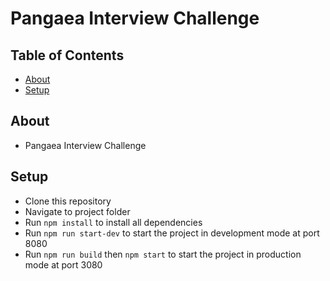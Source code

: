# Pangaea Interview Challenge


## Table of Contents

- [About](#about)
- [Setup](#setup)

## About

- Pangaea Interview Challenge

## Setup

- Clone this repository
- Navigate to project folder
- Run `npm install` to install all dependencies
- Run `npm run start-dev` to start the project in development mode at port 8080
- Run `npm run build` then `npm start` to start the project in production mode at port 3080
